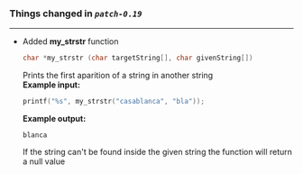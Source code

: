 ### Things changed in *`patch-0.19`*
---
   
   
* Added __my_strstr__ function  
    ```C
    char *my_strstr (char targetString[], char givenString[])
    ```   
    Prints the first aparition of a string in another string  
    __Example input:__    
             
    ```C
    printf("%s", my_strstr("casablanca", "bla"));
    ```  
    __Example output:__    
    ```
    blanca
    ```  
    If the string can't be found inside the given string the function will return a null value  
